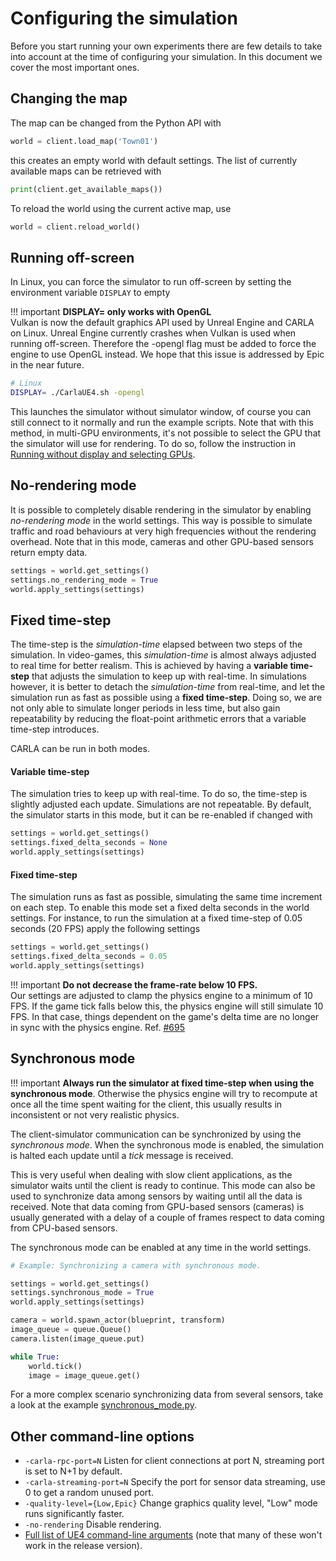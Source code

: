 <h1>Configuring the simulation</h1>

Before you start running your own experiments there are few details to take into
account at the time of configuring your simulation. In this document we cover
the most important ones.

Changing the map
----------------

The map can be changed from the Python API with

```py
world = client.load_map('Town01')
```

this creates an empty world with default settings. The list of currently
available maps can be retrieved with

```py
print(client.get_available_maps())
```

To reload the world using the current active map, use

```py
world = client.reload_world()
```

Running off-screen
------------------

In Linux, you can force the simulator to run off-screen by setting the
environment variable `DISPLAY` to empty

!!! important
    **DISPLAY= only works with OpenGL**<br>
    Vulkan is now the default graphics API used by Unreal Engine and CARLA on
    Linux. Unreal Engine currently crashes when Vulkan is used when running
    off-screen. Therefore the -opengl flag must be added to force the engine to
    use OpenGL instead. We hope that this issue is addressed by Epic in the near
    future.

```sh
# Linux
DISPLAY= ./CarlaUE4.sh -opengl
```

This launches the simulator without simulator window, of course you can still
connect to it normally and run the example scripts. Note that with this method,
in multi-GPU environments, it's not possible to select the GPU that the
simulator will use for rendering. To do so, follow the instruction in
[Running without display and selecting GPUs](carla_headless.md).

No-rendering mode
-----------------

It is possible to completely disable rendering in the simulator by enabling
_no-rendering mode_ in the world settings. This way is possible to simulate
traffic and road behaviours at very high frequencies without the rendering
overhead. Note that in this mode, cameras and other GPU-based sensors return
empty data.

```py
settings = world.get_settings()
settings.no_rendering_mode = True
world.apply_settings(settings)
```

Fixed time-step
---------------

The time-step is the _simulation-time_ elapsed between two steps of the
simulation. In video-games, this _simulation-time_ is almost always adjusted to
real time for better realism. This is achieved by having a **variable
time-step** that adjusts the simulation to keep up with real-time. In
simulations however, it is better to detach the _simulation-time_ from
real-time, and let the simulation run as fast as possible using a **fixed
time-step**. Doing so, we are not only able to simulate longer periods in less
time, but also gain repeatability by reducing the float-point arithmetic errors
that a variable time-step introduces.

CARLA can be run in both modes.

<h4>Variable time-step</h4>

The simulation tries to keep up with real-time. To do so, the time-step is
slightly adjusted each update. Simulations are not repeatable. By default, the
simulator starts in this mode, but it can be re-enabled if changed with

```py
settings = world.get_settings()
settings.fixed_delta_seconds = None
world.apply_settings(settings)
```

<h4>Fixed time-step</h4>

The simulation runs as fast as possible, simulating the same time increment on
each step. To enable this mode set a fixed delta seconds in the world settings.
For instance, to run the simulation at a fixed time-step of 0.05 seconds (20
FPS) apply the following settings

```py
settings = world.get_settings()
settings.fixed_delta_seconds = 0.05
world.apply_settings(settings)
```

!!! important
    **Do not decrease the frame-rate below 10 FPS.**<br>
    Our settings are adjusted to clamp the physics engine to a minimum of 10
    FPS. If the game tick falls below this, the physics engine will still
    simulate 10 FPS. In that case, things dependent on the game's delta time are
    no longer in sync with the physics engine.
    Ref. [#695](https://github.com/carla-simulator/carla/issues/695)

Synchronous mode
----------------

!!! important
    **Always run the simulator at fixed time-step when using the synchronous
    mode**. Otherwise the physics engine will try to recompute at once all the
    time spent waiting for the client, this usually results in inconsistent or
    not very realistic physics.

The client-simulator communication can be synchronized by using the _synchronous
mode_. When the synchronous mode is enabled, the simulation is halted each
update until a _tick_ message is received.

This is very useful when dealing with slow client applications, as the simulator
waits until the client is ready to continue. This mode can also be used to
synchronize data among sensors by waiting until all the data is received. Note
that data coming from GPU-based sensors (cameras) is usually generated with a
delay of a couple of frames respect to data coming from CPU-based sensors.

The synchronous mode can be enabled at any time in the world settings.

```py
# Example: Synchronizing a camera with synchronous mode.

settings = world.get_settings()
settings.synchronous_mode = True
world.apply_settings(settings)

camera = world.spawn_actor(blueprint, transform)
image_queue = queue.Queue()
camera.listen(image_queue.put)

while True:
    world.tick()
    image = image_queue.get()
```

For a more complex scenario synchronizing data from several sensors, take a look
at the example [synchronous_mode.py][syncmodelink].

[syncmodelink]: https://github.com/carla-simulator/carla/blob/master/PythonAPI/examples/synchronous_mode.py

Other command-line options
--------------------------

  * `-carla-rpc-port=N` Listen for client connections at port N, streaming port is set to N+1 by default.
  * `-carla-streaming-port=N` Specify the port for sensor data streaming, use 0 to get a random unused port.
  * `-quality-level={Low,Epic}` Change graphics quality level, "Low" mode runs significantly faster.
  * `-no-rendering` Disable rendering.
  * [Full list of UE4 command-line arguments][ue4clilink] (note that many of these won't work in the release version).

[ue4clilink]: https://docs.unrealengine.com/en-US/Programming/Basics/CommandLineArguments
